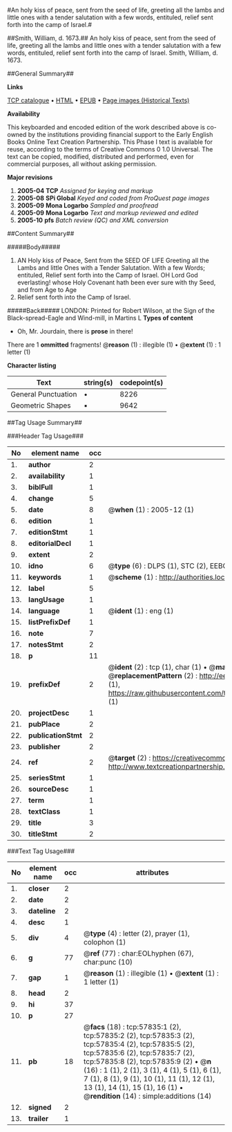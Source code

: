 #An holy kiss of peace, sent from the seed of life, greeting all the lambs and little ones with a tender salutation with a few words, entituled, relief sent forth into the camp of Israel.#

##Smith, William, d. 1673.##
An holy kiss of peace, sent from the seed of life, greeting all the lambs and little ones with a tender salutation with a few words, entituled, relief sent forth into the camp of Israel.
Smith, William, d. 1673.

##General Summary##

**Links**

[TCP catalogue](http://www.ota.ox.ac.uk/tcp/)  • 
[HTML](http://tei.it.ox.ac.uk/tcp/Texts-HTML/free/A60/A60635.html)  • 
[EPUB](http://tei.it.ox.ac.uk/tcp/Texts-EPUB/free/A60/A60635.epub) • 
[Page images (Historical Texts)](https://data.historicaltexts.jisc.ac.uk/view?pubId=eebo-12259871e&pageId=eebo-12259871e-57835-1)

**Availability**

This keyboarded and encoded edition of the
	       work described above is co-owned by the institutions
	       providing financial support to the Early English Books
	       Online Text Creation Partnership. This Phase I text is
	       available for reuse, according to the terms of Creative
	       Commons 0 1.0 Universal. The text can be copied,
	       modified, distributed and performed, even for
	       commercial purposes, all without asking permission.

**Major revisions**

1. __2005-04__ __TCP__ *Assigned for keying and markup*
1. __2005-08__ __SPi Global__ *Keyed and coded from ProQuest page images*
1. __2005-09__ __Mona Logarbo__ *Sampled and proofread*
1. __2005-09__ __Mona Logarbo__ *Text and markup reviewed and edited*
1. __2005-10__ __pfs__ *Batch review (QC) and XML conversion*

##Content Summary##

#####Body#####

1. AN Holy kiss of Peace, Sent from the SEED OF LIFE Greeting all the Lambs and little Ones with a Tender Salutation. With a few Words; entituled, Relief sent forth into the Camp of Israel.
OH Lord God everlasting! whose Holy Covenant hath been ever sure with thy Seed, and from Age to Age 
1. Relief sent forth into the Camp of Israel.

#####Back#####
LONDON: Printed for Robert Wilson, at the Sign of the Black-spread-Eagle and Wind-mill, in Martins L
**Types of content**

  * Oh, Mr. Jourdain, there is **prose** in there!

There are 1 **ommitted** fragments! 
 @__reason__ (1) : illegible (1)  •  @__extent__ (1) : 1 letter (1)

**Character listing**


|Text|string(s)|codepoint(s)|
|---|---|---|
|General Punctuation|•|8226|
|Geometric Shapes|▪|9642|

##Tag Usage Summary##

###Header Tag Usage###

|No|element name|occ|attributes|
|---|---|---|---|
|1.|__author__|2||
|2.|__availability__|1||
|3.|__biblFull__|1||
|4.|__change__|5||
|5.|__date__|8| @__when__ (1) : 2005-12 (1)|
|6.|__edition__|1||
|7.|__editionStmt__|1||
|8.|__editorialDecl__|1||
|9.|__extent__|2||
|10.|__idno__|6| @__type__ (6) : DLPS (1), STC (2), EEBO-CITATION (1), OCLC (1), VID (1)|
|11.|__keywords__|1| @__scheme__ (1) : http://authorities.loc.gov/ (1)|
|12.|__label__|5||
|13.|__langUsage__|1||
|14.|__language__|1| @__ident__ (1) : eng (1)|
|15.|__listPrefixDef__|1||
|16.|__note__|7||
|17.|__notesStmt__|2||
|18.|__p__|11||
|19.|__prefixDef__|2| @__ident__ (2) : tcp (1), char (1)  •  @__matchPattern__ (2) : ([0-9\-]+):([0-9IVX]+) (1), (.+) (1)  •  @__replacementPattern__ (2) : http://eebo.chadwyck.com/downloadtiff?vid=$1&page=$2 (1), https://raw.githubusercontent.com/textcreationpartnership/Texts/master/tcpchars.xml#$1 (1)|
|20.|__projectDesc__|1||
|21.|__pubPlace__|2||
|22.|__publicationStmt__|2||
|23.|__publisher__|2||
|24.|__ref__|2| @__target__ (2) : https://creativecommons.org/publicdomain/zero/1.0/ (1), http://www.textcreationpartnership.org/docs/. (1)|
|25.|__seriesStmt__|1||
|26.|__sourceDesc__|1||
|27.|__term__|1||
|28.|__textClass__|1||
|29.|__title__|3||
|30.|__titleStmt__|2||


###Text Tag Usage###

|No|element name|occ|attributes|
|---|---|---|---|
|1.|__closer__|2||
|2.|__date__|2||
|3.|__dateline__|2||
|4.|__desc__|1||
|5.|__div__|4| @__type__ (4) : letter (2), prayer (1), colophon (1)|
|6.|__g__|77| @__ref__ (77) : char:EOLhyphen (67), char:punc (10)|
|7.|__gap__|1| @__reason__ (1) : illegible (1)  •  @__extent__ (1) : 1 letter (1)|
|8.|__head__|2||
|9.|__hi__|37||
|10.|__p__|27||
|11.|__pb__|18| @__facs__ (18) : tcp:57835:1 (2), tcp:57835:2 (2), tcp:57835:3 (2), tcp:57835:4 (2), tcp:57835:5 (2), tcp:57835:6 (2), tcp:57835:7 (2), tcp:57835:8 (2), tcp:57835:9 (2)  •  @__n__ (16) : 1 (1), 2 (1), 3 (1), 4 (1), 5 (1), 6 (1), 7 (1), 8 (1), 9 (1), 10 (1), 11 (1), 12 (1), 13 (1), 14 (1), 15 (1), 16 (1)  •  @__rendition__ (14) : simple:additions (14)|
|12.|__signed__|2||
|13.|__trailer__|1||
